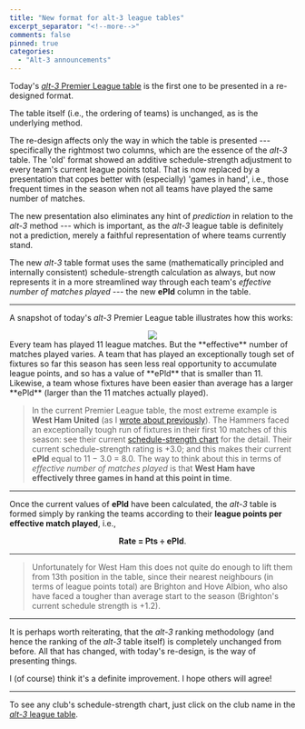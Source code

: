 ```yaml
---
title: "New format for alt-3 league tables"
excerpt_separator: "<!--more-->"
comments: false
pinned: true
categories: 
  - "Alt-3 announcements"
---
```


Today's [*alt-3* Premier League table](/leagues/england-premier-league) is the first
one to be presented in a re-designed format.

The table itself (i.e., the ordering of teams) is unchanged, as is
    the underlying method.

The re-design affects only the way in which the table is presented --- specifically
    the rightmost two columns, which are the essence
    of the _alt-3_ table.  The 'old' format showed an additive schedule-strength
    adjustment to every team's current league points total.  That is now replaced by
    a presentation that copes better with (especially) 'games in hand', i.e.,
    those frequent
    times in the season when not all teams have played the same number of matches.

The new presentation also eliminates any hint of _prediction_ in relation to
    the _alt-3_ method --- which is important, as the _alt-3_ league table is
    definitely not a prediction, merely a faithful representation of where
    teams currently stand. 

The new _alt-3_ table format uses the same (mathematically principled and
    internally consistent) schedule-strength calculation as always, but now
    represents it in a more streamlined way
    through each team's _effective number of matches played_ --- the new **ePld**
    column in the table.

-----
	
A snapshot of today's _alt-3_ Premier League table illustrates how this works:
<center>
	<img src="/assets/images/2018-11-06-epl-table.png">
</center>	      
Every team has played 11 league matches.  But the **effective** number of matches
      played varies.
      A team that has played an exceptionally tough set of fixtures so
      far this season has seen less real
      opportunity to accumulate league points, and so has a value of **ePld**
      that is smaller than 11.  Likewise, a team whose fixtures have been easier than
      average has a larger **ePld** (larger than the 11 matches actually played).

> In the current Premier League table, the most extreme example is
  **West Ham United**
   (as I [wrote about previously](/2018/10/06/epl)).  The Hammers faced
   an exceptionally tough run of fixtures in their first 10 matches of this season:
   see their current
   [schedule-strength chart](/leagues/england-premier-league/schedule-strength-WHU)
   for the detail.  Their current schedule-strength rating is +3.0; and this
   makes their current **ePld** equal to 11 &minus; 3.0 = 8.0.
   The way to think about this in terms of
   _effective number of matches played_ is that **West Ham have effectively
   three games in hand at this point in time**.

-----
	
Once the current values of **ePld** have been calculated, the _alt-3_ table is
formed simply by ranking the teams according to their
**league points per effective match played**, i.e.,
<center><b>Rate = Pts &#247; ePld</b>.</center>

-----

>  Unfortunately for West Ham
	      this does not quite do enough to lift them from 13th position
	       in the table, since their nearest neighbours (in terms of league
	       points total) are Brighton and Hove Albion,
	       who also have faced a tougher than
	       average start to the season (Brighton's
	       current schedule strength is +1.2).

-----
	       
It is perhaps worth reiterating, that the _alt-3_
   ranking methodology (and hence the ranking of the _alt-3_ table
   itself) is completely unchanged from before.  All that has changed, with today's
   re-design, is the way of presenting things.

I (of course) think it's a definite improvement.  I hope others will agree!

<hr>

To see any club's 
schedule-strength chart, just click on the club name in
the [*alt-3* league table](/leagues/england-premier-league).
    
  

    

















